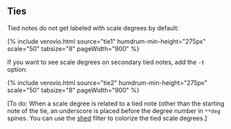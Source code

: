 
## Ties ##

Tied notes do not get labeled with scale degrees by default:

{% include verovio.html
	source="tie1"
	humdrum-min-height="275px"
	scale="50"
	tabsize="8"
	pageWidth="900"
%}
<script type="application/x-humdrum" id="tie1">
!!!filter: deg
**kern
*M3/4
*k[]
*E-:
2e-
[4f
=
4f]
2g
=
*-
</script>

If you want to see scale degrees on secondary tied notes, add the `-t` option:

{% include verovio.html
	source="tie2"
	humdrum-min-height="275px"
	scale="50"
	tabsize="8"
	pageWidth="900"
%}
<script type="application/x-humdrum" id="tie2">
!!!filter: deg -t
**kern
*M3/4
*k[]
*E-:
2e-
[4f
=
4f]
2g
=
*-
</script>

[To do: When a scale degree is related to a tied note (other than the starting
note of the tie, an underscore is placed before the degree number in `**deg`
spines.  You can use the [shed](/filter/shed) filter to colorize the tied
scale degrees.]



